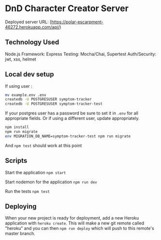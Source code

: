 # DnD Character Creator Server

Deployed server URL: [https://polar-escarpment-46272.herokuapp.com/api/)

## Technology Used

Node.js
Framework: Express
Testing: Mocha/Chai, Supertest
Auth/Security: jwt, xss, helmet

## Local dev setup

If using user :

```bash
mv example.env .env
createdb -U POSTGRESUSER symptom-tracker
createdb -U POSTGRESUSER symptom-tracker-test
```

If your postgres user has a password be sure to set it in `.env` for all appropriate fields. Or if using a different user, update appropriately.

```bash
npm install
npm run migrate
env MIGRATION_DB_NAME=symptom-tracker-test npm run migrate
```

And `npm test` should work at this point

## Scripts

Start the application `npm start`

Start nodemon for the application `npm run dev`

Run the tests `npm test`

## Deploying

When your new project is ready for deployment, add a new Heroku application with `heroku create`. This will make a new git remote called "heroku" and you can then `npm run deploy` which will push to this remote's master branch.
